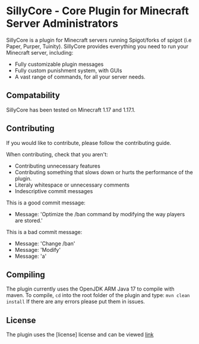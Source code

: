 # SillyCore - Core Plugin for Minecraft Server Administrators

SillyCore is a plugin for Minecraft servers running Spigot/forks of spigot (i.e Paper, Purper, Tuinity). SillyCore provides everything you need to run your Minecraft server, including:

- Fully customizable plugin messages
- Fully custom punishment system, with GUIs
- A vast range of commands, for all your server needs. 

## Compatability

SillyCore has been tested on Minecraft 1.17 and 1.17.1.

## Contributing

If you would like to contribute, please follow the contributing guide. 

When contributing, check that you aren't:

- Contributing unnecessary features
- Contributing something that slows down or hurts the performance of the plugin.
- Literaly whitespace or unnecessary comments
- Indescriptive commit messages

This is a good commit message:

- Message: 'Optimize the /ban command by modifying the way players are stored.'

This is a bad commit message:
- Message: 'Change /ban'
- Message: 'Modify'
- Message: 'a'

## Compiling

The plugin currently uses the OpenJDK ARM Java 17 to compile with maven. To compile, `cd` into the root folder of the plugin
and type: `mvn clean install`
If there are any errors please put them in issues.

## License
The plugin uses the [license] license and can be viewed [link](here)
